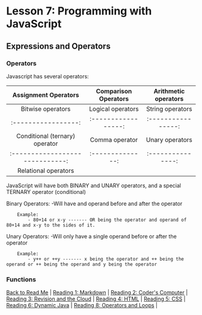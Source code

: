 # Lesson 7: Programming with JavaScript

## Expressions and Operators

### Operators

Javascript has several operators:

| Assignment Operators | Comparison Operators | Arithmetic operators |
| :--------------------: | :--------------------: | :--------------------: |
| Bitwise operators | Logical operators | String operators |
| :-----------------: | :-----------------: | :----------------: |
| Conditional (ternary) operator | Comma operator | Unary operators |
| :-----------------------------: | :--------------: | :---------------: |
| Relational operators |

JavaScript will have both BINARY  and UNARY operators, and a special TERNARY operator (conditional)

Binary Operators:
    -Will have and operand before and after the operator

        Example:
            - 80+14 or x-y ------- OR being the operator and operand of 80+14 and x-y to the sides of it.

Unary Operators:
    -Will only have a single operand before or after the operator

        Example:
            - y++ or ++y ------- x being the operator and ++ being the operand or ++ being the operand and y being the operator

### Functions

[Back to Read Me](README.md) |
[Reading 1: Markdown](markdown.md) |
[Reading 2: Coder's Computer](coderscomputer.md) |
[Reading 3: Revision and the Cloud](revisionandthecloud.md) |
[Reading 4: HTML](html.md) |
[Reading 5: CSS](css.md) |
[Reading 6: Dynamic Java](dynamicjavascript.md) |
[Reading 8: Operators and Loops](operatorsandloops.md) |
